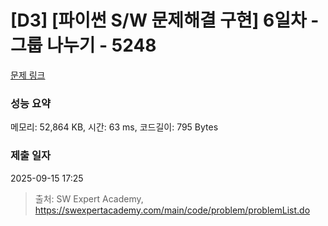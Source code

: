 # [D3] [파이썬 S/W 문제해결 구현] 6일차 - 그룹 나누기 - 5248 

[문제 링크](https://swexpertacademy.com/main/code/problem/problemDetail.do?contestProbId=AWUS2OVaIpgDFAVT) 

### 성능 요약

메모리: 52,864 KB, 시간: 63 ms, 코드길이: 795 Bytes

### 제출 일자

2025-09-15 17:25



> 출처: SW Expert Academy, https://swexpertacademy.com/main/code/problem/problemList.do